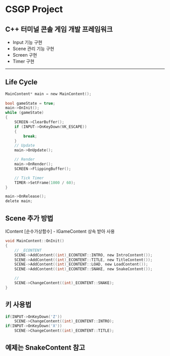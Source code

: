 # CSGP Project

## C++ 터미널 콘솔 게임 개발 프레임워크

- Input 기능 구현
- Scene 관리 기능 구현
- Screen 구현
- Timer 구현

---

## Life Cycle

```c
MainContent* main = new MainContent();
	
bool gameState = true;	
main->OnInit();
while (gameState)
{
	SCREEN->ClearBuffer();
	if (INPUT->OnKeyDown(VK_ESCAPE))
	{
		break;
	}
	// Update 
	main->OnUpdate();

	// Render 
	main->OnRender();
	SCREEN->FlippingBuffer();

	// Tick Timer
	TIMER->SetFrame(1000 / 60);
}

main->OnRelease();
delete main;
```

## Scene 추가 방법

IContent [순수가상함수] - IGameContent 상속 받아 사용

```c
void MainContent::OnInit()
{
	// _ECONTENT
	SCENE->AddContent((int)_ECONTENT::INTRO, new IntroContent());
	SCENE->AddContent((int)_ECONTENT::TITLE, new TitleContent());
	SCENE->AddContent((int)_ECONTENT::LOAD, new LoadContent());
	SCENE->AddContent((int)_ECONTENT::SNAKE, new SnakeContent());

	// 
	SCENE->ChangeContent((int)_ECONTENT::SNAKE);
}
```

## 키 사용법

```c
if(INPUT->OnKeyDown('Z'))
	SCENE->ChangeContent((int)_ECONTENT::INTRO);
if(INPUT->OnKeyDown('X'))
	SCENE->ChangeContent((int)_ECONTENT::TITLE);
```

## 예제는 SnakeContent 참고